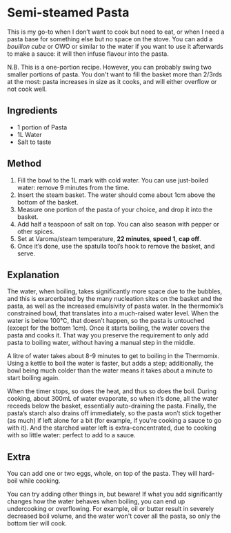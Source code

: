 # Semi-steamed Pasta

This is my go-to when I don’t want to cook but need to eat, or when I need
a pasta base for something else but no space on the stove. You can add a
*bouillon cube* or OWO or similar to the water if you want to use it
afterwards to make a sauce: it will then infuse flavour into the pasta.

N.B. This is a one-portion recipe. However, you can probably swing two smaller
portions of pasta. You don't want to fill the basket more than 2/3rds at the most:
pasta increases in size as it cooks, and will either overflow or not cook well.

## Ingredients

- 1 portion of Pasta
- 1L Water
- Salt to taste

## Method

1. Fill the bowl to the 1L mark with cold water. You can use just-boiled water: remove 9 minutes from the time.
2. Insert the steam basket. The water should come about 1cm above the bottom of the basket.
3. Measure one portion of the pasta of your choice, and drop it into the basket.
4. Add half a teaspoon of salt on top. You can also season with pepper or other spices.
5. Set at Varoma/steam temperature, __22 minutes__, __speed 1__, __cap off__.
6. Once it’s done, use the spatulla tool’s hook to remove the basket, and serve.

## Explanation

The water, when boiling, takes significantly more space due to the bubbles, and this
is exarcerbated by the many nucleation sites on the basket and the pasta, as well as
the increased emulsivity of pasta water. In the thermomix’s constrained bowl, that
translates into a much-raised water level. When the water is below 100℃, that
doesn’t happen, so the pasta is untouched (except for the bottom 1cm). Once it starts
boiling, the water covers the pasta and cooks it. That way you preserve the requirement
to only add pasta to boiling water, without having a manual step in the middle.

A litre of water takes about 8-9 minutes to get to boiling in the Thermomix. Using
a kettle to boil the water is faster, but adds a step; additionally, the bowl being
much colder than the water means it takes about a minute to start boiling again.

When the timer stops, so does the heat, and thus so does the boil. During cooking,
about 300mL of water evaporate, so when it’s done, all the water receeds below the
basket, essentially auto-draining the pasta. Finally, the pasta’s starch also drains
off immediately, so the pasta won’t stick together (as much) if left alone for a bit
(for example, if you’re cooking a sauce to go with it). And the starched water left
is extra-concentrated, due to cooking with so little water: perfect to add to a sauce.

## Extra

You can add one or two eggs, whole, on top of the pasta. They will hard-boil while cooking.

You can try adding other things in, but beware! If what you add significantly changes how the water
behaves when boiling, you can end up undercooking or overflowing. For example, oil or butter result
in severely decreased boil volume, and the water won't cover all the pasta, so only the bottom tier
will cook.
